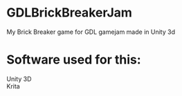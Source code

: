 # GDLBrickBreakerJam
My Brick Breaker game for GDL gamejam made in Unity 3d




# Software used for this:  
Unity 3D  
Krita
